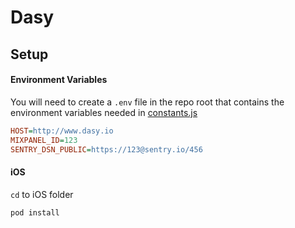 # Dasy

## Setup

#### Environment Variables

You will need to create a `.env` file in the repo root that contains the environment variables needed in [constants.js](./src/constants.js)

```ini
HOST=http://www.dasy.io
MIXPANEL_ID=123
SENTRY_DSN_PUBLIC=https://123@sentry.io/456
```

#### iOS

`cd` to iOS folder

    pod install
